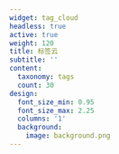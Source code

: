 ```yaml
---
widget: tag_cloud
headless: true
active: true
weight: 120
title: 标签云
subtitle: ''
content:
  taxonomy: tags
  count: 30
design:
  font_size_min: 0.95
  font_size_max: 2.25
  columns: '1'
  background:
    image: background.png
---
```

